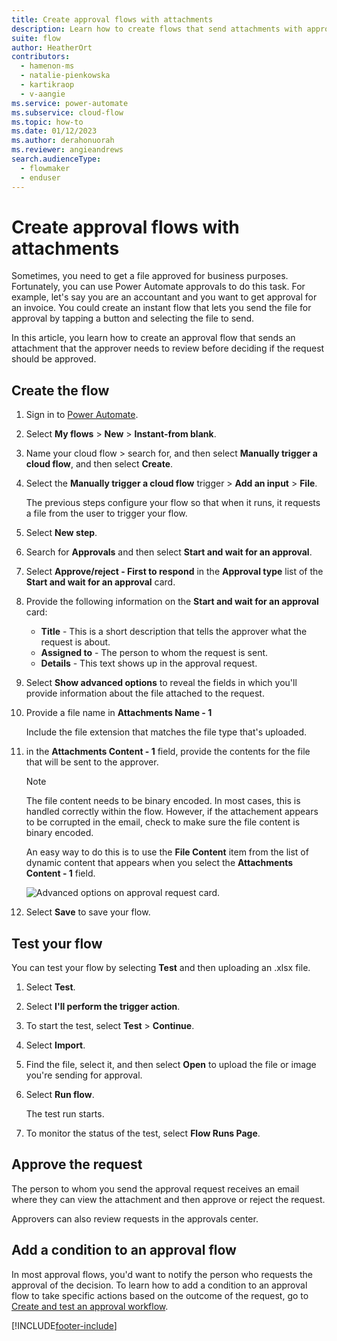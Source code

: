 ```yaml
---
title: Create approval flows with attachments
description: Learn how to create flows that send attachments with approval requests.
suite: flow
author: HeatherOrt
contributors:
  - hamenon-ms
  - natalie-pienkowska
  - kartikraop
  - v-aangie
ms.service: power-automate
ms.subservice: cloud-flow
ms.topic: how-to
ms.date: 01/12/2023
ms.author: derahonuorah
ms.reviewer: angieandrews
search.audienceType: 
  - flowmaker
  - enduser
---
```


# Create approval flows with attachments

Sometimes, you need to get a file approved for business purposes. Fortunately, you can use Power Automate approvals to do this task. For example, let's say you are an accountant and you want to get approval for an invoice. You could create an instant flow that lets you send the file for approval by tapping a button and selecting the file to send.

In this article, you learn how to create an approval flow that sends an attachment that the approver needs to review before deciding if the request should be approved.

## Create the flow

1. Sign in to [Power Automate](https://make.powerautomate.com).

1. Select **My flows** > **New** > **Instant-from blank**.

1. Name your cloud flow > search for, and then select **Manually trigger a cloud flow**, and then select **Create**.

1. Select the **Manually trigger a cloud flow** trigger > **Add an input** > **File**.

     The previous steps configure your flow so that when it runs, it requests a file from the user to trigger your flow.

1. Select **New step**.

1. Search for **Approvals** and then select **Start and wait for an approval**.

1. Select **Approve/reject - First to respond** in the **Approval type** list of the **Start and wait for an approval** card.

1. Provide the following information on the **Start and wait for an approval** card:

   - **Title** - This is a short description that tells the approver what the request is about.
   - **Assigned to** - The person to whom the request is sent.
   - **Details** - This text shows up in the approval request.

1. Select **Show advanced options** to reveal the fields in which you'll provide information about the file attached to the request.

1. Provide a file name in **Attachments Name - 1**

    Include the file extension that matches the file type that's uploaded.

1. in the **Attachments Content - 1** field, provide the contents for the file that will be sent to the approver.

    > [!NOTE]
    > The file content needs to be binary encoded. In most cases, this is handled correctly within the flow. However, if the attachement appears to be corrupted in the email, check to make sure the file content is binary encoded.

    An easy way to do this is to use the **File Content** item from the list of dynamic content that appears when you select the **Attachments Content - 1** field.

     ![Advanced options on approval request card.](./media/approval-attachments/approval-request-card-advanced-options.png)

1. Select **Save** to save your flow.

## Test your flow

You can test your flow by selecting **Test** and then uploading an .xlsx file.

1. Select **Test**.

1. Select **I'll perform the trigger action**.

1. To start the test, select **Test** > **Continue**.

1. Select **Import**.

1. Find the file, select it, and then select **Open** to upload the file or image you're sending for approval.

1. Select **Run flow**.

   The test run starts.

1. To monitor the status of the test, select **Flow Runs Page**.

## Approve the request

The person to whom you send the approval request receives an email where they can view the attachment and then approve or reject the request.

Approvers can also review requests in the approvals center.

## Add a condition to an approval flow

In most approval flows, you'd want to notify the person who requests the approval of the decision. To learn how to add a condition to an approval flow to take specific actions based on the outcome of the request, go to [Create and test an approval workflow](modern-approvals.md#add-an-email-action-for-approvals).

[!INCLUDE[footer-include](includes/footer-banner.md)]
